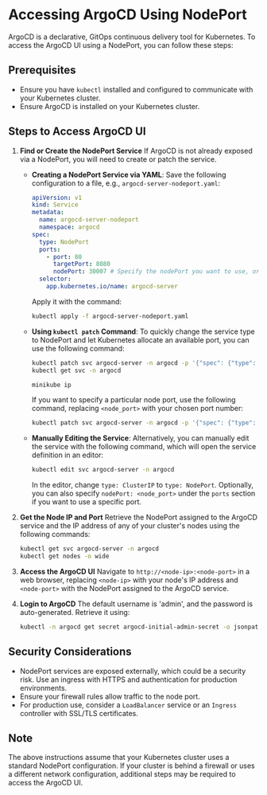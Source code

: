 # Accessing ArgoCD Using NodePort

ArgoCD is a declarative, GitOps continuous delivery tool for Kubernetes. To access the ArgoCD UI using a NodePort, you can follow these steps:

## Prerequisites
- Ensure you have `kubectl` installed and configured to communicate with your Kubernetes cluster.
- Ensure ArgoCD is installed on your Kubernetes cluster.

## Steps to Access ArgoCD UI

1. **Find or Create the NodePort Service**
   If ArgoCD is not already exposed via a NodePort, you will need to create or patch the service.

   - **Creating a NodePort Service via YAML**:
     Save the following configuration to a file, e.g., `argocd-server-nodeport.yaml`:
     ```yaml
     apiVersion: v1
     kind: Service
     metadata:
       name: argocd-server-nodeport
       namespace: argocd
     spec:
       type: NodePort
       ports:
         - port: 80
           targetPort: 8080
           nodePort: 30007 # Specify the nodePort you want to use, or let Kubernetes allocate one for you.
       selector:
         app.kubernetes.io/name: argocd-server
     ```
     Apply it with the command:
     ```sh
     kubectl apply -f argocd-server-nodeport.yaml
     ```

   - **Using `kubectl patch` Command**:
     To quickly change the service type to NodePort and let Kubernetes allocate an available port, you can use the following command:
     ```sh
     kubectl patch svc argocd-server -n argocd -p '{"spec": {"type": "NodePort"}}'
     kubectl get svc -n argocd

     minikube ip


     ```
     If you want to specify a particular node port, use the following command, replacing `<node_port>` with your chosen port number:
     ```sh
     kubectl patch svc argocd-server -n argocd -p '{"spec": {"type": "NodePort", "ports": [{"nodePort": <node_port>, "port": 80}]}}'
     ```

   - **Manually Editing the Service**:
     Alternatively, you can manually edit the service with the following command, which will open the service definition in an editor:
     ```sh
     kubectl edit svc argocd-server -n argocd
     ```
     In the editor, change `type: ClusterIP` to `type: NodePort`. Optionally, you can also specify `nodePort: <node_port>` under the `ports` section if you want to use a specific port.

2. **Get the Node IP and Port**
   Retrieve the NodePort assigned to the ArgoCD service and the IP address of any of your cluster's nodes using the following commands:
   ```sh
   kubectl get svc argocd-server -n argocd
   kubectl get nodes -o wide
   ```

3. **Access the ArgoCD UI**
   Navigate to `http://<node-ip>:<node-port>` in a web browser, replacing `<node-ip>` with your node's IP address and `<node-port>` with the NodePort assigned to the ArgoCD service.

4. **Login to ArgoCD**
   The default username is 'admin', and the password is auto-generated. Retrieve it using:
   ```sh
   kubectl -n argocd get secret argocd-initial-admin-secret -o jsonpath="{.data.password}" | base64 -d; echo
   ```

## Security Considerations

- NodePort services are exposed externally, which could be a security risk. Use an ingress with HTTPS and authentication for production environments.
- Ensure your firewall rules allow traffic to the node port.
- For production use, consider a `LoadBalancer` service or an `Ingress` controller with SSL/TLS certificates.

## Note
The above instructions assume that your Kubernetes cluster uses a standard NodePort configuration. If your cluster is behind a firewall or uses a different network configuration, additional steps may be required to access the ArgoCD UI.
